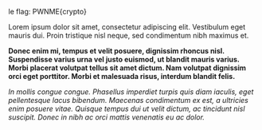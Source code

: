 le flag: PWNME{crypto}

Lorem ipsum dolor sit amet, consectetur adipiscing elit. Vestibulum eget mauris dui. Proin tristique nisl neque, sed condimentum nibh maximus et.

**Donec enim mi, tempus et velit posuere, dignissim rhoncus nisl. Suspendisse varius urna vel justo euismod, ut blandit mauris varius. Morbi placerat volutpat tellus sit amet dictum. Nam volutpat dignissim orci eget porttitor. Morbi et malesuada risus, interdum blandit felis.**

*In mollis congue congue. Phasellus imperdiet turpis quis diam iaculis, eget pellentesque lacus bibendum. Maecenas condimentum ex est, a ultricies enim posuere vitae. Quisque tempus dui ut velit dictum, ac tincidunt nisl suscipit. Donec in nibh ac orci mattis venenatis eu ac dolor.*